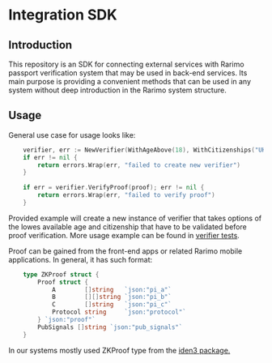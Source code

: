 # Integration SDK

## Introduction
This repository is an SDK for connecting external services with Rarimo passport
verification system that may be used in back-end services. Its main purpose is 
providing a convenient methods that can be used in any system without deep
introduction in the Rarimo system structure.

## Usage

General use case for usage looks like:
```go
    verifier, err := NewVerifier(WithAgeAbove(18), WithCitizenships("UKR"))
    if err != nil {
        return errors.Wrap(err, "failed to create new verifier")
    }
    
    if err = verifier.VerifyProof(proof); err != nil {
        return errors.Wrap(err, "failed to verify proof")
    }
```
Provided example will create a new instance of verifier that takes options of the lowes
available age and citizenship that have to be validated before proof verification. More 
usage example can be found in [verifier tests](verifier_test.go).


Proof can be gained from the front-end apps or related Rarimo mobile applications. In general,
it has such format:

```go
    type ZKProof struct {
        Proof struct {
            A        []string   `json:"pi_a"`
            B        [][]string `json:"pi_b"`
            C        []string   `json:"pi_c"`
            Protocol string     `json:"protocol"`
        } `json:"proof"`
        PubSignals []string `json:"pub_signals"`
    }
```
In our systems mostly used ZKProof type from the [iden3 package.](https://github.com/iden3/go-rapidsnark)